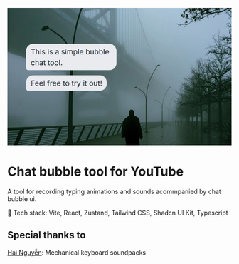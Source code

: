 ![cover](./cover.jpg)

Chat bubble tool for YouTube
============================
A tool for recording typing animations and sounds acommpanied by chat bubble ui.


🚀 Tech stack: Vite, React, Zustand, Tailwind CSS, Shadcn UI Kit, Typescript

## Special thanks to

[Hải Nguyễn](https://github.com/hainguyents13): Mechanical keyboard soundpacks






